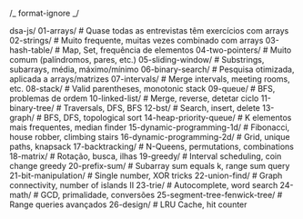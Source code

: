 /_ format-ignore _/

dsa-js/
01-arrays/ # Quase todas as entrevistas têm exercícios com arrays
02-strings/ # Muito frequente, muitas vezes combinado com arrays
03-hash-table/ # Map, Set, frequência de elementos
04-two-pointers/ # Muito comum (palíndromos, pares, etc.)
05-sliding-window/ # Substrings, subarrays, média, máximo/mínimo
06-binary-search/ # Pesquisa otimizada, aplicada a arrays/matrizes
07-intervals/ # Merge intervals, meeting rooms, etc.
08-stack/ # Valid parentheses, monotonic stack
09-queue/ # BFS, problemas de ordem
10-linked-list/ # Merge, reverse, detetar ciclo
11-binary-tree/ # Traversals, DFS, BFS
12-bst/ # Search, insert, delete
13-graph/ # BFS, DFS, topological sort
14-heap-priority-queue/ # K elementos mais frequentes, median finder
15-dynamic-programming-1d/ # Fibonacci, house robber, climbing stairs
16-dynamic-programming-2d/ # Grid, unique paths, knapsack
17-backtracking/ # N-Queens, permutations, combinations
18-matrix/ # Rotação, busca, ilhas
19-greedy/ # Interval scheduling, coin change greedy
20-prefix-sum/ # Subarray sum equals k, range sum query
21-bit-manipulation/ # Single number, XOR tricks
22-union-find/ # Graph connectivity, number of islands II
23-trie/ # Autocomplete, word search
24-math/ # GCD, primalidade, conversões
25-segment-tree-fenwick-tree/ # Range queries avançados
26-design/ # LRU Cache, hit counter
